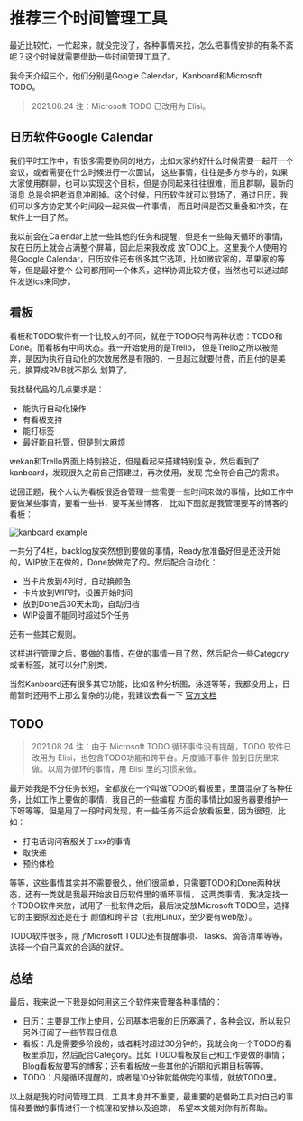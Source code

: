 # 推荐三个时间管理工具

最近比较忙，一忙起来，就没完没了，各种事情来找，怎么把事情安排的有条不紊呢？这个时候就需要借助一些时间管理工具了。

我今天介绍三个，他们分别是Google Calendar，Kanboard和Microsoft TODO。

> 2021.08.24 注：Microsoft TODO 已改用为 Elisi。

## 日历软件Google Calendar

我们平时工作中，有很多需要协同的地方，比如大家约好什么时候需要一起开一个会议，或者需要在什么时候进行一次面试，
这些事情，往往是多方参与的，如果大家使用群聊，也可以实现这个目标，但是协同起来往往很难，而且群聊，最新的消息
总是会把老消息冲刷掉。这个时候，日历软件就可以登场了，通过日历，我们可以多方协定某个时间段一起来做一件事情，
而且时间是否又重叠和冲突，在软件上一目了然。

我以前会在Calendar上放一些其他的任务和提醒，但是有一些每天循环的事情，放在日历上就会占满整个屏幕，因此后来我改成
放TODO上。这里我个人使用的是Google Calendar，日历软件还有很多其它选项，比如微软家的，苹果家的等等，但是最好整个
公司都用同一个体系，这样协调比较方便，当然也可以通过邮件发送ics来同步。

## 看板

看板和TODO软件有一个比较大的不同，就在于TODO只有两种状态：TODO和Done。而看板有中间状态。我一开始使用的是Trello，
但是Trello之所以被抛弃，是因为执行自动化的次数居然是有限的，一旦超过就要付费，而且付的是美元，换算成RMB就不那么
划算了。

我找替代品的几点要求是：

- 能执行自动化操作
- 有看板支持
- 能打标签
- 最好能自托管，但是别太麻烦

wekan和Trello界面上特别接近，但是看起来搭建特别复杂，然后看到了kanboard，发现很久之前自己搭建过，再次使用，发现
完全符合自己的需求。

说回正题，我个人认为看板很适合管理一些需要一些时间来做的事情，比如工作中要做某些事情，要看一些书，要写某些博客，
比如下图就是我管理要写的博客的看板：

![kanboard example](./img/kanboard.png)

一共分了4栏，backlog放突然想到要做的事情，Ready放准备好但是还没开始的，WIP放正在做的，Done放做完了的。然后配合自动化：

- 当卡片放到4列时，自动换颜色
- 卡片放到WIP时，设置开始时间
- 放到Done后30天未动，自动归档
- WIP设置不能同时超过5个任务

还有一些其它规则。

这样进行管理之后，要做的事情，在做的事情一目了然，然后配合一些Category或者标签，就可以分门别类。

当然Kanboard还有很多其它功能，比如各种分析图，泳道等等，我都没用上，目前暂时还用不上那么复杂的功能，我建议去看一下
[官方文档](https://docs.kanboard.org/en/latest/)

## TODO

> 2021.08.24 注：由于 Microsoft TODO 循环事件没有提醒，TODO 软件已改用为 Elisi，也包含TODO功能和跨平台。月度循环事件
> 搬到日历里来做。以周为循环的事情，用 Elisi 里的习惯来做。

最开始我是不分任务长短，全都放在一个叫做TODO的看板里，里面混杂了各种任务，比如工作上要做的事情，我自己的一些编程
方面的事情比如服务器要维护一下呀等等，但是用了一段时间发现，有一些任务不适合放看板里，因为很短，比如：

- 打电话询问客服关于xxx的事情
- 取快递
- 预约体检

等等，这些事情其实并不需要很久，他们很简单，只需要TODO和Done两种状态，还有一类就是我最开始放日历软件里的循环事情，
这两类事情，我决定找一个TODO软件来放，试用了一批软件之后，最后决定放Microsoft TODO里，选择它的主要原因还是在于
颜值和跨平台（我用Linux，至少要有web版）。

TODO软件很多，除了Microsoft TODO还有提醒事项、Tasks、滴答清单等等，选择一个自己喜欢的合适的就好。

## 总结

最后，我来说一下我是如何用这三个软件来管理各种事情的：

- 日历：主要是工作上使用，公司基本把我的日历塞满了，各种会议，所以我只另外订阅了一些节假日信息
- 看板：凡是需要多阶段的，或者耗时超过30分钟的，我就会向一个TODO的看板里添加，然后配合Category。比如
TODO看板放自己和工作要做的事情；Blog看板放要写的博客；还有看板放一些其他的近期和远期目标等等。
- TODO：凡是循环提醒的，或者是10分钟就能做完的事情，就放TODO里。

以上就是我的时间管理工具，工具本身并不重要，最重要的是借助工具对自己的事情和要做的事情进行一个梳理和安排以及追踪，
希望本文能对你有所帮助。
